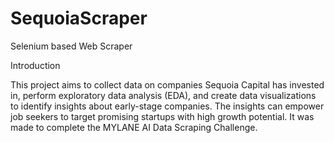 # SequoiaScraper
Selenium based Web Scraper

Introduction

This project aims to collect data on companies Sequoia Capital has invested in, perform exploratory data analysis (EDA), and create data visualizations to identify insights about early-stage companies. 
The insights can empower job seekers to target promising startups with high growth potential.
It was made to complete the MYLANE AI Data Scraping Challenge.

